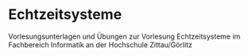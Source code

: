 # Echtzeitsysteme

Vorlesungsunterlagen und Übungen zur Vorlesung Echtzeitsysteme im Fachbereich Informatik an der Hochschule Zittau/Görlitz

